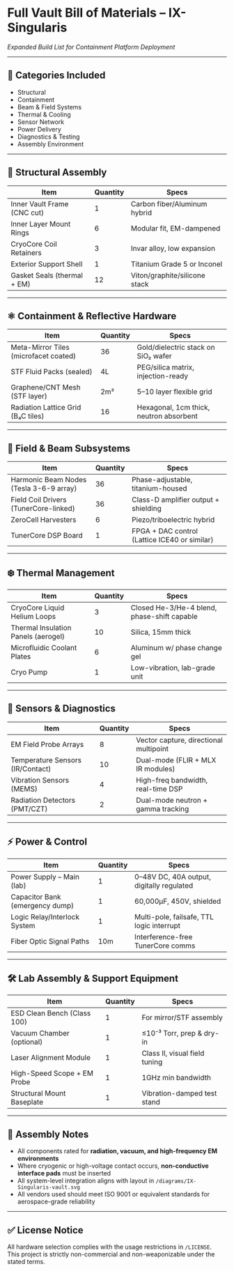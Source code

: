 # Full Vault Bill of Materials – IX-Singularis  
*Expanded Build List for Containment Platform Deployment*

---

## 🔧 Categories Included

- Structural
- Containment
- Beam & Field Systems
- Thermal & Cooling
- Sensor Network
- Power Delivery
- Diagnostics & Testing
- Assembly Environment

---

## 🧱 Structural Assembly

| Item | Quantity | Specs |
|------|----------|-------|
| Inner Vault Frame (CNC cut) | 1 | Carbon fiber/Aluminum hybrid |
| Inner Layer Mount Rings     | 6 | Modular fit, EM-dampened |
| CryoCore Coil Retainers     | 3 | Invar alloy, low expansion |
| Exterior Support Shell      | 1 | Titanium Grade 5 or Inconel |
| Gasket Seals (thermal + EM) | 12 | Viton/graphite/silicone stack |

---

## ⚛️ Containment & Reflective Hardware

| Item | Quantity | Specs |
|------|----------|-------|
| Meta-Mirror Tiles (microfacet coated) | 36 | Gold/dielectric stack on SiO₂ wafer |
| STF Fluid Packs (sealed)              | 4L | PEG/silica matrix, injection-ready |
| Graphene/CNT Mesh (STF layer)         | 2m² | 5–10 layer flexible grid |
| Radiation Lattice Grid (B₄C tiles)    | 16 | Hexagonal, 1cm thick, neutron absorbent |

---

## 🔋 Field & Beam Subsystems

| Item | Quantity | Specs |
|------|----------|-------|
| Harmonic Beam Nodes (Tesla 3-6-9 array) | 36 | Phase-adjustable, titanium-housed |
| Field Coil Drivers (TunerCore-linked)  | 36 | Class-D amplifier output + shielding |
| ZeroCell Harvesters                    | 6 | Piezo/triboelectric hybrid |
| TunerCore DSP Board                    | 1 | FPGA + DAC control (Lattice ICE40 or similar) |

---

## ❄️ Thermal Management

| Item | Quantity | Specs |
|------|----------|-------|
| CryoCore Liquid Helium Loops         | 3 | Closed He-3/He-4 blend, phase-shift capable |
| Thermal Insulation Panels (aerogel) | 10 | Silica, 15mm thick |
| Microfluidic Coolant Plates          | 6 | Aluminum w/ phase change gel |
| Cryo Pump                           | 1 | Low-vibration, lab-grade unit |

---

## 🧠 Sensors & Diagnostics

| Item | Quantity | Specs |
|------|----------|-------|
| EM Field Probe Arrays        | 8 | Vector capture, directional multipoint |
| Temperature Sensors (IR/Contact) | 10 | Dual-mode (FLIR + MLX IR modules) |
| Vibration Sensors (MEMS)     | 4 | High-freq bandwidth, real-time DSP |
| Radiation Detectors (PMT/CZT) | 2 | Dual-mode neutron + gamma tracking |

---

## ⚡ Power & Control

| Item | Quantity | Specs |
|------|----------|-------|
| Power Supply – Main (lab)     | 1 | 0–48V DC, 40A output, digitally regulated |
| Capacitor Bank (emergency dump) | 1 | 60,000μF, 450V, shielded |
| Logic Relay/Interlock System  | 1 | Multi-pole, failsafe, TTL logic interrupt |
| Fiber Optic Signal Paths      | 10m | Interference-free TunerCore comms |

---

## 🛠️ Lab Assembly & Support Equipment

| Item | Quantity | Specs |
|------|----------|-------|
| ESD Clean Bench (Class 100) | 1 | For mirror/STF assembly |
| Vacuum Chamber (optional)  | 1 | ≤10⁻³ Torr, prep & dry-in |
| Laser Alignment Module     | 1 | Class II, visual field tuning |
| High-Speed Scope + EM Probe | 1 | 1GHz min bandwidth |
| Structural Mount Baseplate | 1 | Vibration-damped test stand |

---

## 📎 Assembly Notes

- All components rated for **radiation, vacuum, and high-frequency EM environments**
- Where cryogenic or high-voltage contact occurs, **non-conductive interface pads** must be inserted
- All system-level integration aligns with layout in `/diagrams/IX-Singularis-vault.svg`
- All vendors used should meet ISO 9001 or equivalent standards for aerospace-grade reliability

---

## ✅ License Notice

All hardware selection complies with the usage restrictions in `/LICENSE`.  
This project is strictly non-commercial and non-weaponizable under the stated terms.

